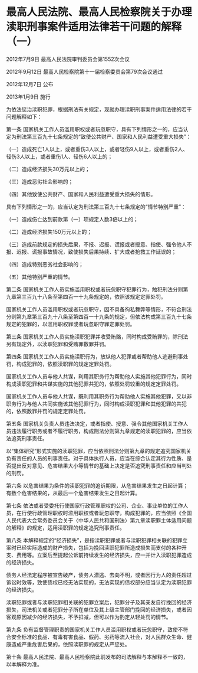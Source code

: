# 最高人民法院、最高人民检察院关于办理渎职刑事案件适用法律若干问题的解释（一）

2012年7月9日 最高人民法院审判委员会第1552次会议

2012年9月12日 最高人民检察院第十一届检察委员会第79次会议通过

2012年12月7日 公布

2013年1月9日 施行

<!-- INFO END -->

为依法惩治渎职犯罪，根据刑法有关规定，现就办理渎职刑事案件适用法律的若干问题解释如下：

第一条 国家机关工作人员滥用职权或者玩忽职守，具有下列情形之一的，应当认定为刑法第三百九十七条规定的“致使公共财产、国家和人民利益遭受重大损失”：

（一）造成死亡1人以上，或者重伤3人以上，或者轻伤9人以上，或者重伤2人、轻伤3人以上，或者重伤1人、轻伤6人以上的；

（二）造成经济损失30万元以上的；

（三）造成恶劣社会影响的；

（四）其他致使公共财产、国家和人民利益遭受重大损失的情形。

具有下列情形之一的，应当认定为刑法第三百九十七条规定的“情节特别严重”：

（一）造成伤亡达到前款第（一）项规定人数3倍以上的；

（二）造成经济损失150万元以上的；

（三）造成前款规定的损失后果，不报、迟报、谎报或者授意、指使、强令他人不报、迟报、谎报事故情况，致使损失后果持续、扩大或者抢救工作延误的；

（四）造成特别恶劣社会影响的；

（五）其他特别严重的情节。

第二条 国家机关工作人员实施滥用职权或者玩忽职守犯罪行为，触犯刑法分则第九章第三百九十八条至第四百一十九条规定的，依照该规定定罪处罚。

国家机关工作人员滥用职权或者玩忽职守，因不具备徇私舞弊等情形，不符合刑法分则第九章第三百九十八条至第四百一十九条的规定，但依法构成第三百九十七条规定的犯罪的，以滥用职权罪或者玩忽职守罪定罪处罚。

第三条 国家机关工作人员实施渎职犯罪并收受贿赂，同时构成受贿罪的，除刑法另有规定外，以渎职犯罪和受贿罪数罪并罚。

第四条 国家机关工作人员实施渎职行为，放纵他人犯罪或者帮助他人逃避刑事处罚，构成犯罪的，依照渎职罪的规定定罪处罚。

国家机关工作人员与他人共谋，利用其职务行为帮助他人实施其他犯罪行为，同时构成渎职犯罪和共谋实施的其他犯罪共犯的，依照处罚较重的规定定罪处罚。

国家机关工作人员与他人共谋，既利用其职务行为帮助他人实施其他犯罪，又以非职务行为与他人共同实施该其他犯罪行为，同时构成渎职犯罪和其他犯罪的共犯的，依照数罪并罚的规定定罪处罚。

第五条 国家机关负责人员违法决定，或者指使、授意、强令其他国家机关工作人员违法履行职务或者不履行职务，构成刑法分则第九章规定的渎职犯罪的，应当依法追究刑事责任。

以“集体研究”形式实施的渎职犯罪，应当依照刑法分则第九章的规定追究国家机关负有责任的人员的刑事责任。对于具体执行人员，应当在综合认定其行为性质、是否提出反对意见、危害结果大小等情节的基础上决定是否追究刑事责任和应当判处的刑罚。

第六条 以危害结果为条件的渎职犯罪的追诉期限，从危害结果发生之日起计算；有数个危害结果的，从最后一个危害结果发生之日起计算。

第七条 依法或者受委托行使国家行政管理职权的公司、企业、事业单位的工作人员，在行使行政管理职权时滥用职权或者玩忽职守，构成犯罪的，应当依照《全国人民代表大会常务委员会关于〈中华人民共和国刑法〉第九章渎职罪主体适用问题的解释》的规定，适用渎职罪的规定追究刑事责任。

第八条 本解释规定的“经济损失”，是指渎职犯罪或者与渎职犯罪相关联的犯罪立案时已经实际造成的财产损失，包括为挽回渎职犯罪所造成损失而支付的各种开支、费用等。立案后至提起公诉前持续发生的经济损失，应一并计入渎职犯罪造成的经济损失。

债务人经法定程序被宣告破产，债务人潜逃、去向不明，或者因行为人的责任超过诉讼时效等，致使债权已经无法实现的，无法实现的债权部分应当认定为渎职犯罪的经济损失。

渎职犯罪或者与渎职犯罪相关联的犯罪立案后，犯罪分子及其亲友自行挽回的经济损失，司法机关或者犯罪分子所在单位及其上级主管部门挽回的经济损失，或者因客观原因减少的经济损失，不予扣减，但可以作为酌定从轻处罚的情节。

第九条 负有监督管理职责的国家机关工作人员滥用职权或者玩忽职守，致使不符合安全标准的食品、有毒有害食品、假药、劣药等流入社会，对人民群众生命、健康造成严重危害后果的，依照渎职罪的规定从严惩处。

第十条 最高人民法院、最高人民检察院此前发布的司法解释与本解释不一致的，以本解释为准。